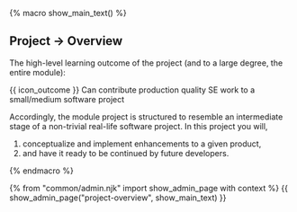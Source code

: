 {% macro show_main_text() %}
<div id="main">

## Project → Overview

The high-level learning outcome of the project (and to a large degree, the entire module):

<tip-box> {{ icon_outcome }} Can contribute production quality SE work to a small/medium software project </tip-box>

Accordingly, the module project is structured to resemble an intermediate stage of a non-trivial real-life software project. In this project you will,
 1. conceptualize and implement enhancements to a given product,
 1. and have it ready to be continued by future developers.




</div>
{% endmacro %}

{% from "common/admin.njk" import show_admin_page with context %}
{{ show_admin_page("project-overview", show_main_text) }}